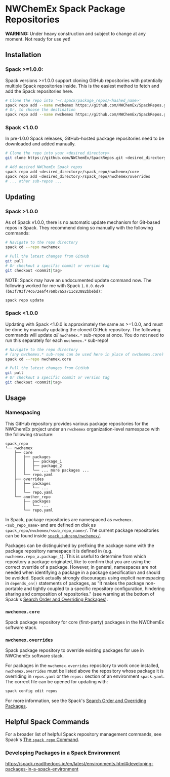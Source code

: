 # NWChemEx Spack Package Repositories

**WARNING:** Under heavy construction and subject to change at any moment. Not ready for use yet!

## Installation

### Spack >=1.0.0:

Spack versions >=1.0.0 support cloning GitHub repositories with potentially multiple Spack repositories inside. This is the easiest method to fetch and add the Spack repositories here.

```bash
# Clone the repo into '~/.spack/package_repos/<hashed_name>'
spack repo add --name nwchemex https://github.com/NWChemEx/SpackRepos.git
# Or, to choose the destination
spack repo add --name nwchemex https://github.com/NWChemEx/SpackRepos.git <destination>
```

### Spack <1.0.0

In pre-1.0.0 Spack releases, GitHub-hosted package repositories need to be downloaded and added manually.

```bash
# Clone the repo into your <desired_directory>
git clone https://github.com/NWChemEx/SpackRepos.git <desired_directory>

# Add desired NWChemEx Spack repos
spack repo add <desired_directory>/spack_repo/nwchemex/core
spack repo add <desired_directory>/spack_repo/nwchemex/overrides
# ... other sub-repos ...
```

## Updating

### Spack >1.0.0

As of Spack v1.0.0, there is no automatic update mechanism for Git-based repos in Spack. They recommend doing so manually with the following commands:

```bash
# Navigate to the repo directory
spack cd --repo nwchemex

# Pull the latest changes from GitHub
git pull
# Or checkout a specific commit or version tag
git checkout <commit|tag>
```

NOTE: Spack may have an undocumented update command now. The following worked for me with Spack `1.0.0.dev0 (b63f793f74c672eaf4768b7a5a711c83882bbebd)`:
```bash
spack repo update
```

### Spack <1.0.0

Updating with Spack <1.0.0 is approximately the same as >=1.0.0, and must be done by manually updating the cloned GitHub repository. The following commands will update *all* `nwchemex.*` sub-repos at once. You do not need to run this separately for each `nwchemex.*` sub-repo!

```bash
# Navigate to the repo directory
# (any nwchemex.* sub-repo can be used here in place of nwchemex.core)
spack cd --repo nwchemex.core

# Pull the latest changes from GitHub
git pull
# Or checkout a specific commit or version tag
git checkout <commit|tag>
```

## Usage

### Namespacing

This GitHub repository provides various package repositories for the NWChemEx project under an `nwchemex` organization-level namespace with the following structure:

```
spack_repo
└── nwchemex
    ├── core
    │   ├── packages
    │   │   ├── package_1
    │   │   ├── package_2
    │   │   └── ... more packages ...
    │   └── repo.yaml
    ├── overrides
    │   ├── packages
    │   │   └── ...
    │   └── repo.yaml
    └── another_repo
        ├── packages
        │   └── ...
        └── repo.yaml
```

In Spack, package repositories are namespaced as `nwchemex.<sub_repo_name>` and are defined on disk as `spack_repo/nwchemex/<sub_repo_name>/`. The current package repositories can be found inside [`spack_subrepo/nwchemex/`](https://github.com/NWChemEx/SpackRepos/tree/master/spack_repo/nwchemex).

Packages can be distinguished by prefixing the package name with the package repository namespace it is defined in (e.g. `nwchemex.repo_a.package_1`). This is useful to determine from which repository a package originated, like to confirm that you are using the correct override of a package. However, in general, namespaces are not needed when identifying a package in a package specification and should be avoided. Spack actually strongly discourages using explicit namespacing in `depends_on()` statements of packages, as "It makes the package non-portable and tightly coupled to a specific repository configuration, hindering sharing and composition of repositories." (see warning at the bottom of Spack's [Search Order and Overriding Packages](https://spack.readthedocs.io/en/latest/repositories.html#search-order-and-overriding-packages)).

### `nwchemex.core`

Spack package repository for core (first-party) packages in the NWChemEx software stack.

### `nwchemex.overrides`

Spack package repository to override existing packages for use in NWChemEx software stack.

For packages in the `nwchemex.overrides` repository to work once installed, `nwchemex.overrides` must be listed above the repository whose package it is overriding in `repos.yaml` or the `repos:` section of an environment `spack.yaml`. The correct file can be opened for updating with:

```bash
spack config edit repos
```

For more information, see the Spack's [Search Order and Overriding Packages](https://spack.readthedocs.io/en/latest/repositories.html#search-order-and-overriding-packages).

## Helpful Spack Commands

For a broader list of helpful Spack repository management commands, see Spack's [The `spack repo` Command](https://spack.readthedocs.io/en/latest/repositories.html#the-spack-repo-command).

### Developing Packages in a Spack Environment

https://spack.readthedocs.io/en/latest/environments.html#developing-packages-in-a-spack-environment
